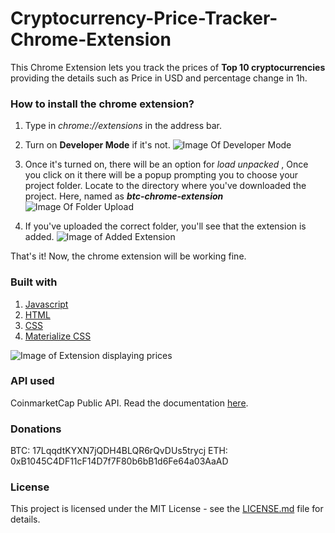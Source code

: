 # Cryptocurrency-Price-Tracker-Chrome-Extension

This Chrome Extension lets you track the prices of **Top 10 cryptocurrencies** providing the details such as Price in USD and percentage change in 1h. 

### How to install the chrome extension?

1. Type in *chrome://extensions* in the address bar. 

2. Turn on **Developer Mode** if it's not. 
![Image Of Developer Mode](https://github.com/iSumitBanik/Cryptocurrency-Price-Tracker-Chrome-Extension/blob/master/Developer%20Mode.png)

3. Once it's turned on, there will be an option for _load unpacked_ , Once you click on it there will be a popup prompting you to choose your project folder. Locate to the directory where you've downloaded the project. Here, named as **_btc-chrome-extension_**
![Image Of Folder Upload](https://github.com/iSumitBanik/Cryptocurrency-Price-Tracker-Chrome-Extension/blob/master/Load_unpacked_extension.png)

4. If you've uploaded the correct folder, you'll see that the extension is added.
![Image of Added Extension](https://github.com/iSumitBanik/Cryptocurrency-Price-Tracker-Chrome-Extension/blob/master/Extension_Added.png)

That's it! Now, the chrome extension will be working fine.


### Built with

1. [Javascript](https://devdocs.io/javascript/)
2. [HTML](https://developer.mozilla.org/en-US/docs/Web/HTML)
3. [CSS](https://www.w3.org/Style/CSS/Overview.en.html)
4. [Materialize CSS](http://materializecss.com)

![Image of Extension displaying prices](https://github.com/iSumitBanik/Cryptocurrency-Price-Tracker-Chrome-Extension/blob/master/Extension_App.png)

### API used

CoinmarketCap Public API. Read the documentation [here](https://coinmarketcap.com/api/).

### Donations
BTC: 17LqqdtKYXN7jQDH4BLQR6rQvDUs5trycj
ETH: 0xB1045C4DF11cF14D7f7F80b6bB1d6Fe64a03AaAD

### License

This project is licensed under the MIT License - see the [LICENSE.md](https://github.com/iSumitBanik/Cryptocurrency-Price-Tracker-Chrome-Extension/blob/master/LICENSE) file for details.
